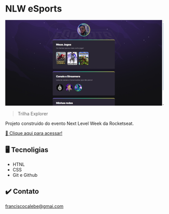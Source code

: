 # NLW eSports

![preview](.github/preview.png)

> Trilha Explorer

Projeto construido do evento Next Level Week da Rocketseat.

[🔗 Clique aqui para acessar!](https://iscorvo.github.io/NLW-eSports-Explore/)

## 🖥️ Tecnoligias

- HTNL
- CSS
- Git e Github

## ✔️ Contato

franciscocalebe@gmai.com
